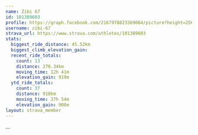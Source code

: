 ```yaml
---
name: Zibi 67
id: 101389603
profile: https://graph.facebook.com/2167978823369064/picture?height=256&width=256
username: zibi-67
strava_url: https://www.strava.com/athletes/101389603
stats:
  biggest_ride_distance: 45.52km
  biggest_climb_elevation_gain: 
  recent_ride_totals:
    count: 13
    distance: 270.34km
    moving_time: 12h 41m
    elevation_gain: 919m
  ytd_ride_totals:
    count: 37
    distance: 918km
    moving_time: 37h 54m
    elevation_gain: 908m
layout: strava_member
--- 
```

...
